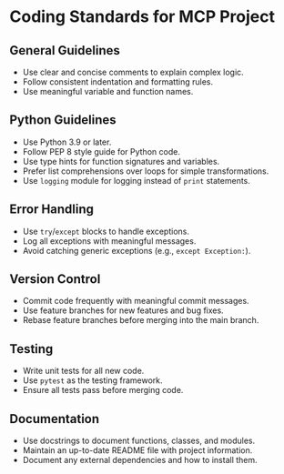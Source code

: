 # Coding Standards for MCP Project

## General Guidelines
- Use clear and concise comments to explain complex logic.
- Follow consistent indentation and formatting rules.
- Use meaningful variable and function names.

## Python Guidelines
- Use Python 3.9 or later.
- Follow PEP 8 style guide for Python code.
- Use type hints for function signatures and variables.
- Prefer list comprehensions over loops for simple transformations.
- Use `logging` module for logging instead of `print` statements.

## Error Handling
- Use `try`/`except` blocks to handle exceptions.
- Log all exceptions with meaningful messages.
- Avoid catching generic exceptions (e.g., `except Exception:`).

## Version Control
- Commit code frequently with meaningful commit messages.
- Use feature branches for new features and bug fixes.
- Rebase feature branches before merging into the main branch.

## Testing
- Write unit tests for all new code.
- Use `pytest` as the testing framework.
- Ensure all tests pass before merging code.

## Documentation
- Use docstrings to document functions, classes, and modules.
- Maintain an up-to-date README file with project information.
- Document any external dependencies and how to install them.